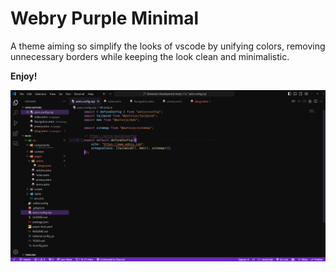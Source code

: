 # Webry Purple Minimal
A theme aiming so simplify the looks of vscode by unifying colors, removing unnecessary borders while keeping the look clean and minimalistic.

**Enjoy!**

![preview](https://github.com/web-dev-sam/webry-vscode-theme/blob/main/assets/preview.png?raw=true)

